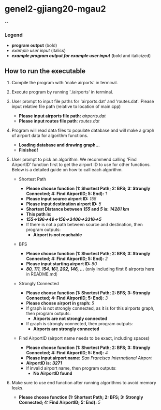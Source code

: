 # genel2-gjiang20-mgau2

--
### Legend
* __program output__ (bold)
* _example user input_ (italics)
* ***example program output for example user input*** (bold and italicized)

## How to run the executable
1. Compile the program with 'make airports' in terminal.
2. Execute program by running './airports' in terminal.
3. User prompt to input file paths for 'airports.dat' and 'routes.dat'. Please input relative file path (relative to location of main.cpp)
   - __Please input airports file path:__ _airports.dat_
   - __Please input routes file path:__ _routes.dat_  

4. Program will read data files to populate database and will make a graph of airport data for algorithm functions.
   - __Loading database and drawing graph...__
   - __Finished!__

5. User prompt to pick an algorithm. We recommend calling 'Find AirportID' function first to get the airport ID to use for other functions. Below is a detailed guide on how to call each algorithm.
   - Shortest Path
     - __Please choose function (1: Shortest Path; 2: BFS; 3: Strongly Connected; 4: Find AirportID; 5: End):__ _1_
     - __Please input source airport ID:__ _155_
     - __Please input destination airport ID:__ _5_
     - __Shortest Distance between ***155*** and ***5*** is:__ ***14281 km***
     - __This path is:__
     - ***155->196->49->156->3406->3316->5***
     - If there is not a path between source and destination, then program outputs:
       - __Airport is not reachable__

   - BFS
     - __Please choose function (1: Shortest Path; 2: BFS; 3: Strongly Connected; 4: Find AirportID; 5: End):__ _2_
     - __Please input starting airport ID:__ _80_
     - ***80, 111, 154, 161, 202, 146, ...*** (only including first 6 airports here in README.md)

   - Strongly Connected
     - __Please choose function (1: Shortest Path; 2: BFS; 3: Strongly Connected; 4: Find AirportID; 5: End):__ _3_
     - __Please choose airport in graph:__ _5_
     - If graph is not strongly connected, as it is for this airports graph, then program outputs:
       - __Airports are not strongly connected__
     - If graph is strongly connected, then program outputs:
       - __Airports are strongly connected__

   - Find AirportID (airport name needs to be exact, including spaces)
     - __Please choose function (1: Shortest Path; 2: BFS; 3: Strongly Connected; 4: Find AirportID; 5: End):__ _4_
     - __Please input airport name:__ _San Francisco International Airport_
     - __AirportID is:__ ***3271***
     - If invalid airport name, then program outputs:
       - __No AirportID found__

6. Make sure to use end function after running algorithms to avoid memory leaks.
   - __Please choose function (1: Shortest Path; 2: BFS; 3: Strongly Connected; 4: Find AirportID; 5: End):__ _5_
